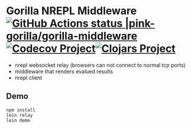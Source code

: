 # Gorilla NREPL Middleware [![GitHub Actions status |pink-gorilla/gorilla-middleware](https://github.com/pink-gorilla/gorilla-middleware/workflows/CI/badge.svg)](https://github.com/pink-gorilla/gorilla-middleware/actions?workflow=CI)[![Codecov Project](https://codecov.io/gh/pink-gorilla/gorilla-middleware/branch/master/graph/badge.svg)](https://codecov.io/gh/pink-gorilla/gorilla-middleware)[![Clojars Project](https://img.shields.io/clojars/v/org.pinkgorilla/gorilla-middleware.svg)](https://clojars.org/org.pinkgorilla/gorilla-middleware)

- nrepl websocket relay (browsers can not connect to normal tcp ports)
- middleware that renders evalued results
- nrepl client 

 
## Demo

```
npm install
lein relay
lein demo

```
